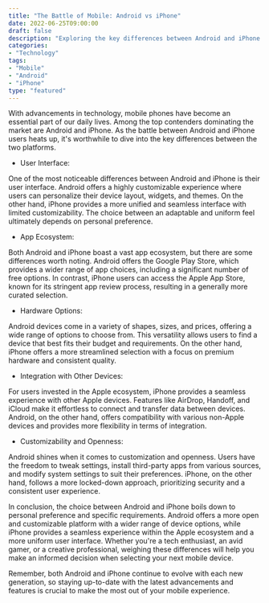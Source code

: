 ```yaml
--- 
title: "The Battle of Mobile: Android vs iPhone" 
date: 2022-06-25T09:00:00 
draft: false 
description: "Exploring the key differences between Android and iPhone in the ever-evolving mobile market." 
categories: 
- "Technology" 
tags: 
- "Mobile" 
- "Android" 
- "iPhone" 
type: "featured" 
--- 
```


With advancements in technology, mobile phones have become an essential part of our daily lives. Among the top contenders dominating the market are Android and iPhone. As the battle between Android and iPhone users heats up, it's worthwhile to dive into the key differences between the two platforms.

- User Interface:

One of the most noticeable differences between Android and iPhone is their user interface. Android offers a highly customizable experience where users can personalize their device layout, widgets, and themes. On the other hand, iPhone provides a more unified and seamless interface with limited customizability. The choice between an adaptable and uniform feel ultimately depends on personal preference.

- App Ecosystem:

Both Android and iPhone boast a vast app ecosystem, but there are some differences worth noting. Android offers the Google Play Store, which provides a wider range of app choices, including a significant number of free options. In contrast, iPhone users can access the Apple App Store, known for its stringent app review process, resulting in a generally more curated selection.

- Hardware Options:

Android devices come in a variety of shapes, sizes, and prices, offering a wide range of options to choose from. This versatility allows users to find a device that best fits their budget and requirements. On the other hand, iPhone offers a more streamlined selection with a focus on premium hardware and consistent quality.

- Integration with Other Devices:

For users invested in the Apple ecosystem, iPhone provides a seamless experience with other Apple devices. Features like AirDrop, Handoff, and iCloud make it effortless to connect and transfer data between devices. Android, on the other hand, offers compatibility with various non-Apple devices and provides more flexibility in terms of integration.

- Customizability and Openness:

Android shines when it comes to customization and openness. Users have the freedom to tweak settings, install third-party apps from various sources, and modify system settings to suit their preferences. iPhone, on the other hand, follows a more locked-down approach, prioritizing security and a consistent user experience.

In conclusion, the choice between Android and iPhone boils down to personal preference and specific requirements. Android offers a more open and customizable platform with a wider range of device options, while iPhone provides a seamless experience within the Apple ecosystem and a more uniform user interface. Whether you're a tech enthusiast, an avid gamer, or a creative professional, weighing these differences will help you make an informed decision when selecting your next mobile device.

Remember, both Android and iPhone continue to evolve with each new generation, so staying up-to-date with the latest advancements and features is crucial to make the most out of your mobile experience.
